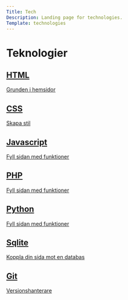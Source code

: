 ```yaml
---
Title: Tech
Description: Landing page for technologies.
Template: technologies
---
```


<h1 class="tech-title">Teknologier</h1>

<a href="technologies/html"><div class="tech html">
<h2>HTML</h2>
<div class="tech-inner-box"><p>Grunden i hemsidor</p><i class="fas fa-external-link-square-alt"></i>

</div>
</div></a>

<a href="technologies/css"><div class="tech css">
<h2>CSS</h2>
<div class="tech-inner-box"><p>Skapa stil</p><i class="fas fa-external-link-square-alt"></i>

</div>
</div></a>

<a href="technologies/javascript"><div class="tech js">
<h2>Javascript</h2>
<div class="tech-inner-box"><p>Fyll sidan med funktioner</p><i class="fas fa-external-link-square-alt"></i>

</div>
</div></a>

<a href="technologies/php"><div class="tech php">
<h2>PHP</h2>
<div class="tech-inner-box"><p>Fyll sidan med funktioner</p><i class="fas fa-external-link-square-alt"></i>

</div>
</div></a>

<a href="technologies/python"><div class="tech python">
<h2>Python</h2>
<div class="tech-inner-box"><p>Fyll sidan med funktioner</p><i class="fas fa-external-link-square-alt"></i>

</div>
</div></a>

<a href="technologies/sqlite"><div class="tech sqlite">
<h2>Sqlite</h2>
<div class="tech-inner-box"><p>Koppla din sida mot en databas</p><i class="fas fa-external-link-square-alt"></i>

</div>
</div></a>

<a href="technologies/git"><div class="tech git">
<h2>Git</h2>
<div class="tech-inner-box"><p>Versionshanterare</p><i class="fas fa-external-link-square-alt git-link"></i>

</div>
</div></a>